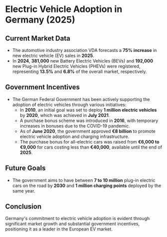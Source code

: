 # Electric Vehicle Adoption in Germany (2025)

## Current Market Data
- The automotive industry association VDA forecasts a **75% increase** in new electric vehicle (EV) sales in **2025**.
- In **2024**, **381,000** new Battery Electric Vehicles (BEVs) and **192,000** new Plug-in Hybrid Electric Vehicles (PHEVs) were registered, representing **13.5%** and **6.8%** of the overall market, respectively.

## Government Incentives
- The German Federal Government has been actively supporting the adoption of electric vehicles through various initiatives:
  - In **2010**, an initial goal was set to deploy **1 million electric vehicles** by **2020**, which was achieved in **July 2021**.
  - A purchase bonus scheme was introduced in **2016**, with temporary increases in bonuses due to the COVID-19 pandemic.
  - As of **June 2020**, the government approved **€8 billion** to promote electric vehicle adoption and charging infrastructure.
  - The purchase bonus for all-electric cars was raised from **€6,000 to €9,000** for cars costing less than **€40,000**, available until the end of **2025**.

## Future Goals
- The government aims to have between **7 to 10 million** plug-in electric cars on the road by **2030** and **1 million charging points** deployed by the same year.

## Conclusion
Germany's commitment to electric vehicle adoption is evident through significant market growth and substantial government incentives, positioning it as a leader in the European EV market.